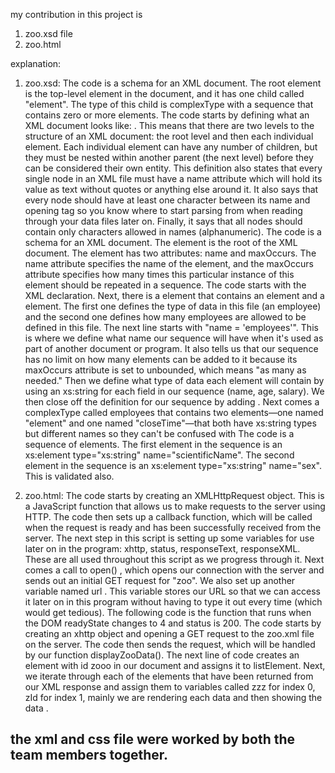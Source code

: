 my contribution in this project is 
1. zoo.xsd file 
2. zoo.html 

explanation: 
1. zoo.xsd:
 The code is a schema for an XML document.
 The root element is the top-level element in the document, and it has one child called "element".
 The type of this child is complexType with a sequence that contains zero or more elements.
 The code starts by defining what an XML document looks like: .
 This means that there are two levels to the structure of an XML document: the root level and then each individual element.
 Each individual element can have any number of children, but they must be nested within another parent (the next level) before they can be considered their own entity.
 This definition also states that every single node in an XML file must have a name attribute which will hold its value as text without quotes or anything else around it.
 It also says that every node should have at least one character between its name and opening tag so you know where to start parsing from when reading through your data files later on.
 Finally, it says that all nodes should contain only characters allowed in names (alphanumeric).
 The code is a schema for an XML document.
 The element is the root of the XML document.
 The element has two attributes: name and maxOccurs.
 The name attribute specifies the name of the element, and the maxOccurs attribute specifies how many times this particular instance of this element should be repeated in a sequence.
 The code starts with the XML declaration.
 Next, there is a element that contains an element and a element.
 The first one defines the type of data in this file (an employee) and the second one defines how many employees are allowed to be defined in this file.
 The next line starts with "name = 'employees'".
 This is where we define what name our sequence will have when it's used as part of another document or program.
 It also tells us that our sequence has no limit on how many elements can be added to it because its maxOccurs attribute is set to unbounded, which means "as many as needed."
 Then we define what type of data each element will contain by using an xs:string for each field in our sequence (name, age, salary).
 We then close off the definition for our sequence by adding .
 Next comes a complexType called employees that contains two elements—one named "element" and one named "closeTime"—that both have xs:string types but different names so they can't be confused with
 The code is a sequence of elements.
 The first element in the sequence is an xs:element type="xs:string" name="scientificName".
 The second element in the sequence is an xs:element type="xs:string" name="sex".
  This is validated also. 
  
2. zoo.html:
The code starts by creating an XMLHttpRequest object.
 This is a JavaScript function that allows us to make requests to the server using HTTP.
 The code then sets up a callback function, which will be called when the request is ready and has been successfully received from the server.
 The next step in this script is setting up some variables for use later on in the program: xhttp, status, responseText, responseXML.
 These are all used throughout this script as we progress through it.
 Next comes a call to open() , which opens our connection with the server and sends out an initial GET request for "zoo".
 We also set up another variable named url .
 This variable stores our URL so that we can access it later on in this program without having to type it out every time (which would get tedious).
  The following code is the function that runs when the DOM readyState changes to 4 and status is 200.
The code starts by creating an xhttp object and opening a GET request to the zoo.xml file on the server.
 The code then sends the request, which will be handled by our function displayZooData().
The next line of code creates an element with id zooo in our document and assigns it to listElement.
 Next, we iterate through each of the elements that have been returned from our XML response and assign them to variables called zzz for index 0, zId for index 1, 
 mainly we are rendering each data and then showing the data .


 ## the xml and css file were worked by both the team members together.


